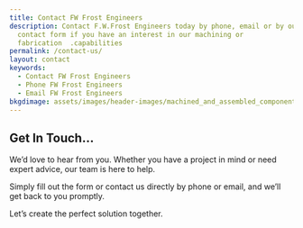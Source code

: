```yaml
---
title: Contact FW Frost Engineers
description: Contact F.W.Frost Engineers today by phone, email or by our website
  contact form if you have an interest in our machining or
  fabrication  .capabilities
permalink: /contact-us/
layout: contact
keywords:
  - Contact FW Frost Engineers
  - Phone FW Frost Engineers
  - Email FW Frost Engineers
bkgdimage: assets/images/header-images/machined_and_assembled_components.jpg
---
```

## Get In Touch...

We’d love to hear from you. Whether you have a project in mind or need expert advice, our team is here to help.

Simply fill out the form or contact us directly by phone or email, and we’ll get back to you promptly.

Let’s create the perfect solution together.